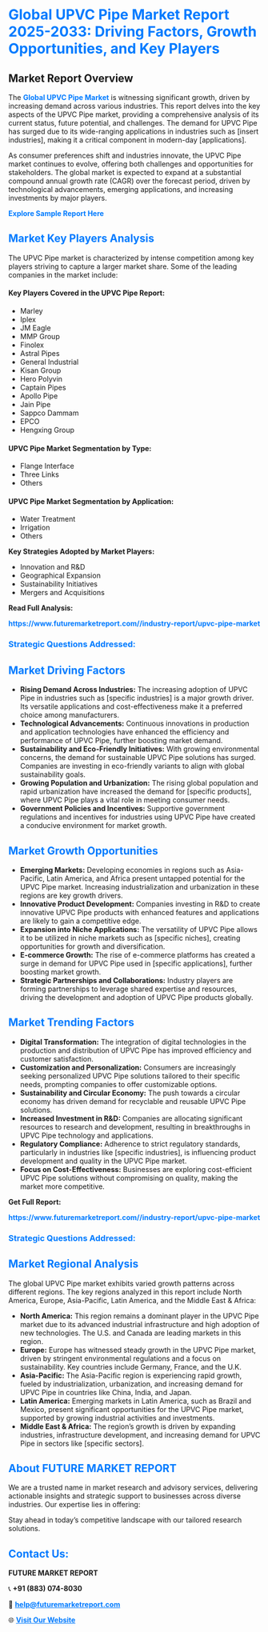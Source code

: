<h1 style="color: #007BFF;">Global UPVC Pipe Market Report 2025-2033: Driving Factors, Growth Opportunities, and Key Players</h1>

<section id="overview">
<h2>Market Report Overview</h2>
<p>The <a href="https://www.futuremarketreport.com//industry-report/upvc-pipe-market" style="color: #007BFF; text-decoration: none;"><strong>Global UPVC Pipe Market</strong></a> is witnessing significant growth, driven by increasing demand across various industries. This report delves into the key aspects of the UPVC Pipe market, providing a comprehensive analysis of its current status, future potential, and challenges. The demand for UPVC Pipe has surged due to its wide-ranging applications in industries such as [insert industries], making it a critical component in modern-day [applications].</p>
<p>As consumer preferences shift and industries innovate, the UPVC Pipe market continues to evolve, offering both challenges and opportunities for stakeholders. The global market is expected to expand at a substantial compound annual growth rate (CAGR) over the forecast period, driven by technological advancements, emerging applications, and increasing investments by major players.</p>
</section>

<section id="overview">
<p><a href="https://www.futuremarketreport.com//request-sample/reportId=52807" style="color: #007BFF; text-decoration: none;"><strong>Explore Sample Report Here</strong></a></p>
</section>

<section id="key-players">
<h2 style="color: #007BFF;">Market Key Players Analysis</h2>
<p>The UPVC Pipe market is characterized by intense competition among key players striving to capture a larger market share. Some of the leading companies in the market include:</p>
<h4>Key Players Covered in the UPVC Pipe Report:</h4>
<ul><li>Marley</li><li>Iplex</li><li>JM Eagle</li><li>MMP Group</li><li>Finolex</li><li>Astral Pipes</li><li>General Industrial</li><li>Kisan Group</li><li>Hero Polyvin</li><li>Captain Pipes</li><li>Apollo Pipe</li><li>Jain Pipe</li><li>Sappco Dammam</li><li>EPCO</li><li>Hengxing Group</li></ul>
<h4>UPVC Pipe Market Segmentation by Type:</h4>
<ul><li>Flange Interface</li><li>Three Links</li><li>Others</li></ul>

<h4>UPVC Pipe Market Segmentation by Application:</h4>
<ul><li>Water Treatment</li><li>Irrigation</li><li>Others</li></ul>
<p><strong>Key Strategies Adopted by Market Players:</strong></p>
<ul>
<li>Innovation and R&D</li>
<li>Geographical Expansion</li>
<li>Sustainability Initiatives</li>
<li>Mergers and Acquisitions</li>
</ul>
</section>

<section>
<p><strong>Read Full Analysis: </strong></p><a href="https://www.futuremarketreport.com//industry-report/upvc-pipe-market" style="color: #007BFF; text-decoration: none;"><strong>https://www.futuremarketreport.com//industry-report/upvc-pipe-market</strong></a>
<h3 style="color: #007BFF;">Strategic Questions Addressed:</h3>
</section>

<section id="driving-factors">
<h2 style="color: #007BFF;">Market Driving Factors</h2>
<ul>
<li><strong>Rising Demand Across Industries:</strong> The increasing adoption of UPVC Pipe in industries such as [specific industries] is a major growth driver. Its versatile applications and cost-effectiveness make it a preferred choice among manufacturers.</li>
<li><strong>Technological Advancements:</strong> Continuous innovations in production and application technologies have enhanced the efficiency and performance of UPVC Pipe, further boosting market demand.</li>
<li><strong>Sustainability and Eco-Friendly Initiatives:</strong> With growing environmental concerns, the demand for sustainable UPVC Pipe solutions has surged. Companies are investing in eco-friendly variants to align with global sustainability goals.</li>
<li><strong>Growing Population and Urbanization:</strong> The rising global population and rapid urbanization have increased the demand for [specific products], where UPVC Pipe plays a vital role in meeting consumer needs.</li>
<li><strong>Government Policies and Incentives:</strong> Supportive government regulations and incentives for industries using UPVC Pipe have created a conducive environment for market growth.</li>
</ul>
</section>

<section id="growth-opportunities">
<h2 style="color: #007BFF;">Market Growth Opportunities</h2>
<ul>
<li><strong>Emerging Markets:</strong> Developing economies in regions such as Asia-Pacific, Latin America, and Africa present untapped potential for the UPVC Pipe market. Increasing industrialization and urbanization in these regions are key growth drivers.</li>
<li><strong>Innovative Product Development:</strong> Companies investing in R&D to create innovative UPVC Pipe products with enhanced features and applications are likely to gain a competitive edge.</li>
<li><strong>Expansion into Niche Applications:</strong> The versatility of UPVC Pipe allows it to be utilized in niche markets such as [specific niches], creating opportunities for growth and diversification.</li>
<li><strong>E-commerce Growth:</strong> The rise of e-commerce platforms has created a surge in demand for UPVC Pipe used in [specific applications], further boosting market growth.</li>
<li><strong>Strategic Partnerships and Collaborations:</strong> Industry players are forming partnerships to leverage shared expertise and resources, driving the development and adoption of UPVC Pipe products globally.</li>
</ul>
</section>

<section id="trending-factors">
<h2 style="color: #007BFF;">Market Trending Factors</h2>
<ul>
<li><strong>Digital Transformation:</strong> The integration of digital technologies in the production and distribution of UPVC Pipe has improved efficiency and customer satisfaction.</li>
<li><strong>Customization and Personalization:</strong> Consumers are increasingly seeking personalized UPVC Pipe solutions tailored to their specific needs, prompting companies to offer customizable options.</li>
<li><strong>Sustainability and Circular Economy:</strong> The push towards a circular economy has driven demand for recyclable and reusable UPVC Pipe solutions.</li>
<li><strong>Increased Investment in R&D:</strong> Companies are allocating significant resources to research and development, resulting in breakthroughs in UPVC Pipe technology and applications.</li>
<li><strong>Regulatory Compliance:</strong> Adherence to strict regulatory standards, particularly in industries like [specific industries], is influencing product development and quality in the UPVC Pipe market.</li>
<li><strong>Focus on Cost-Effectiveness:</strong> Businesses are exploring cost-efficient UPVC Pipe solutions without compromising on quality, making the market more competitive.</li>
</ul>
</section>

<section>
<p><strong>Get Full Report: </strong></p><a href="https://www.futuremarketreport.com//industry-report/upvc-pipe-market" style="color: #007BFF; text-decoration: none;"><strong>https://www.futuremarketreport.com//industry-report/upvc-pipe-market</strong></a>
<h3 style="color: #007BFF;">Strategic Questions Addressed:</h3>
</section>


<section id="regional-analysis">
<h2 style="color: #007BFF;">Market Regional Analysis</h2>
<p>The global UPVC Pipe market exhibits varied growth patterns across different regions. The key regions analyzed in this report include North America, Europe, Asia-Pacific, Latin America, and the Middle East & Africa:</p>
<ul>
<li><strong>North America:</strong> This region remains a dominant player in the UPVC Pipe market due to its advanced industrial infrastructure and high adoption of new technologies. The U.S. and Canada are leading markets in this region.</li>
<li><strong>Europe:</strong> Europe has witnessed steady growth in the UPVC Pipe market, driven by stringent environmental regulations and a focus on sustainability. Key countries include Germany, France, and the U.K.</li>
<li><strong>Asia-Pacific:</strong> The Asia-Pacific region is experiencing rapid growth, fueled by industrialization, urbanization, and increasing demand for UPVC Pipe in countries like China, India, and Japan.</li>
<li><strong>Latin America:</strong> Emerging markets in Latin America, such as Brazil and Mexico, present significant opportunities for the UPVC Pipe market, supported by growing industrial activities and investments.</li>
<li><strong>Middle East & Africa:</strong> The region’s growth is driven by expanding industries, infrastructure development, and increasing demand for UPVC Pipe in sectors like [specific sectors].</li>
</ul>
</section>

<footer>
<h2 style="color: #007BFF;">About FUTURE MARKET REPORT</h2>
<p>We are a trusted name in market research and advisory services, delivering actionable insights and strategic support to businesses across diverse industries. Our expertise lies in offering:</p>

<p>Stay ahead in today’s competitive landscape with our tailored research solutions.</p>

<h2 style="color: #007BFF;">Contact Us:</h2>
<p><strong>FUTURE MARKET REPORT</strong></p>
<p>📞 <strong>+91 (883) 074-8030</strong></p>
<p>📧 <strong><a href="mailto:help@futuremarketreport.com" style="color: #007BFF;">help@futuremarketreport.com</a></strong></p>
<p>🌐 <strong><a href="https://www.futuremarketreport.com/" style="color: #007BFF;">Visit Our Website</a></strong></p>
</footer>